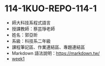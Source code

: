 # 114-1KUO-REPO-114-1 
- 師大科技系程式語言
- 授課教師：蔡芸琤老師
- 姓名：郭亞昕
- 系級：科技系二年級
- 課程筆記區、作業連結區、專題連結區
- Markdown 語法說明：https://markdown.tw/
- [week1](https://github.com/kuostar0620-jpg/114-1KUO-REPO-/blob/main/41371124hweek2.ipynb)
